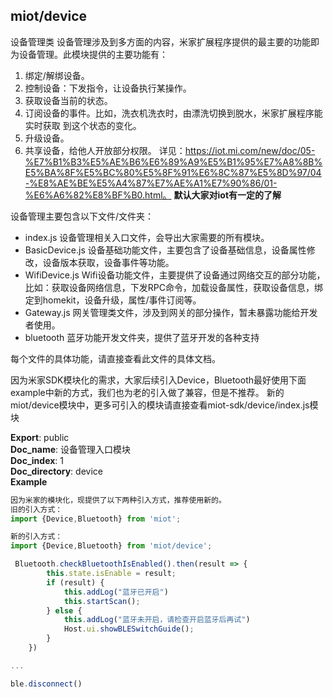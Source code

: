 <a name="module_miot/device"></a>

## miot/device
设备管理类
设备管理涉及到多方面的内容，米家扩展程序提供的最主要的功能即为设备管理。此模块提供的主要功能有：
1. 绑定/解绑设备。
2. 控制设备：下发指令，让设备执行某操作。
3. 获取设备当前的状态。
4. 订阅设备的事件。比如，洗衣机洗衣时，由漂洗切换到脱水，米家扩展程序能 实时获取 到这个状态的变化。
5. 升级设备。
6. 共享设备，给他人开放部分权限。
详见：https://iot.mi.com/new/doc/05-%E7%B1%B3%E5%AE%B6%E6%89%A9%E5%B1%95%E7%A8%8B%E5%BA%8F%E5%BC%80%E5%8F%91%E6%8C%87%E5%8D%97/04-%E8%AE%BE%E5%A4%87%E7%AE%A1%E7%90%86/01-%E6%A6%82%E8%BF%B0.html。
**默认大家对iot有一定的了解**

设备管理主要包含以下文件/文件夹：
* index.js 设备管理相关入口文件，会导出大家需要的所有模块。
* BasicDevice.js 设备基础功能文件，主要包含了设备基础信息，设备属性修改，设备版本获取，设备事件等功能。
* WifiDevice.js Wifi设备功能文件，主要提供了设备通过网络交互的部分功能，比如：获取设备网络信息，下发RPC命令，加载设备属性，获取设备信息，绑定到homekit，设备升级，属性/事件订阅等。
* Gateway.js 网关管理类文件，涉及到网关的部分操作，暂未暴露功能给开发者使用。
* bluetooth 蓝牙功能开发文件夹，提供了蓝牙开发的各种支持

每个文件的具体功能，请直接查看此文件的具体文档。

因为米家SDK模块化的需求，大家后续引入Device，Bluetooth最好使用下面example中新的方式，我们也为老的引入做了兼容，但是不推荐。
新的miot/device模块中，更多可引入的模块请直接查看miot-sdk/device/index.js模块

**Export**: public  
**Doc_name**: 设备管理入口模块  
**Doc_index**: 1  
**Doc_directory**: device  
**Example**  
```js
因为米家的模块化，现提供了以下两种引入方式，推荐使用新的。
旧的引入方式：
import {Device,Bluetooth} from 'miot';

新的引入方式：
import {Device,Bluetooth} from 'miot/device';

 Bluetooth.checkBluetoothIsEnabled().then(result => {
        this.state.isEnable = result;
        if (result) {
            this.addLog("蓝牙已开启")
            this.startScan();
        } else {
            this.addLog("蓝牙未开启，请检查开启蓝牙后再试")
            Host.ui.showBLESwitchGuide();
        }
    })

...

ble.disconnect()
```
